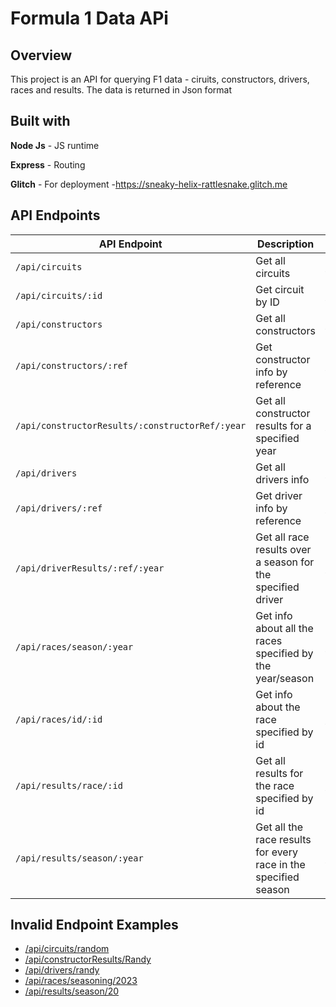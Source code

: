 # Formula 1 Data APi
## Overview

This project is an API for querying F1 data - ciruits, constructors, drivers, races and results. The data is returned in Json format 

## Built with

**Node Js** - JS runtime

**Express** - Routing

**Glitch** - For deployment -https://sneaky-helix-rattlesnake.glitch.me

## API Endpoints

| API Endpoint                                    | Description                                                     | Example                                                                                                           |
|-------------------------------------------------|-----------------------------------------------------------------|-------------------------------------------------------------------------------------------------------------------|
| `/api/circuits`                                 | Get all circuits                                                | [/api/circuits](https://sneaky-helix-rattlesnake.glitch.me/api/circuits)                                               |
| `/api/circuits/:id`                             | Get circuit by ID                                               | [/api/circuits/1](https://sneaky-helix-rattlesnake.glitch.me/api/circuits/1)                                           |
| `/api/constructors`                             | Get all constructors                                            | [/api/constructors](https://sneaky-helix-rattlesnake.glitch.me/api/constructors)                                       |
| `/api/constructors/:ref`                        | Get constructor info by reference                               | [/api/constructors/ferrari](https://sneaky-helix-rattlesnake.glitch.me/api/constructors/ferrari)                       |
| `/api/constructorResults/:constructorRef/:year` | Get all constructor results for a specified year                | [/api/constructorResults/ferrari/2020](https://sneaky-helix-rattlesnake.glitch.me/api/constructorResults/ferrari/2020) |
| `/api/drivers`                                  | Get all drivers info                                            | [/api/drivers](https://sneaky-helix-rattlesnake.glitch.me/api/drivers)                                                 |
| `/api/drivers/:ref`                             | Get driver info by reference                                    | [/api/drivers/hamilton](https://sneaky-helix-rattlesnake.glitch.me/api/drivers/hamilton)                               |
| `/api/driverResults/:ref/:year`                 | Get all race results over a season for the specified driver     | [/api/driverResults/hamilton/2023](https://sneaky-helix-rattlesnake.glitch.me/api/driverResults/hamilton/2023)         |
| `/api/races/season/:year`                       | Get info about all the races specified by the year/season       | [/api/races/season/2023](https://sneaky-helix-rattlesnake.glitch.me/api/races/season/2023)                             |
| `/api/races/id/:id`                             | Get info about the race specified by id                         | [/api/races/id/1100](https://sneaky-helix-rattlesnake.glitch.me/api/races/id/1100)                                     |
| `/api/results/race/:id`                         | Get all results for the race specified by id                    | [/api/results/race/1100](https://sneaky-helix-rattlesnake.glitch.me/api/results/race/1100)                             |
| `/api/results/season/:year`                     | Get all the race results for every race in the specified season | [/api/results/season/2023](https://sneaky-helix-rattlesnake.glitch.me/api/results/season/2023)                         |



## Invalid Endpoint Examples
- [/api/circuits/random](https://sneaky-helix-rattlesnake.glitch.me/api/circuits/random)
- [/api/constructorResults/Randy](https://sneaky-helix-rattlesnake.glitch.me/api/constructorResults/Randy)
- [/api/drivers/randy](https://sneaky-helix-rattlesnake.glitch.me/api/drivers/randy)
- [/api/races/seasoning/2023](https://sneaky-helix-rattlesnake.glitch.me/api/races/seasoning/2023)
- [/api/results/season/20](https://sneaky-helix-rattlesnake.glitch.me/api/results/season/20)
